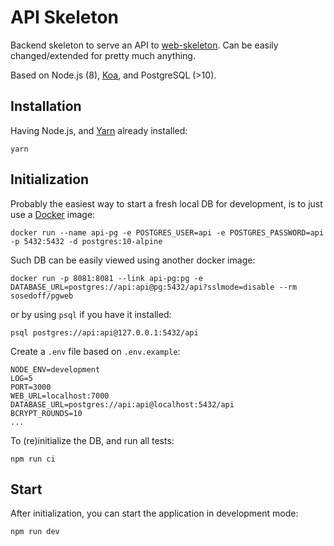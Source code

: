 # API Skeleton

Backend skeleton to serve an API to [web-skeleton](https://github.com/blazing-edge-labs/web-skeleton).
Can be easily changed/extended for pretty much anything.

Based on Node.js (8), [Koa](https://koajs.com), and PostgreSQL (>10).

## Installation

Having Node.js, and [Yarn](https://yarnpkg.com) already installed:

```
yarn
```

## Initialization

Probably the easiest way to start a fresh local DB for development, is to just use a [Docker](https://www.docker.com) image:

```
docker run --name api-pg -e POSTGRES_USER=api -e POSTGRES_PASSWORD=api -p 5432:5432 -d postgres:10-alpine
```

Such DB can be easily viewed using another docker image:

```
docker run -p 8081:8081 --link api-pg:pg -e DATABASE_URL=postgres://api:api@pg:5432/api?sslmode=disable --rm sosedoff/pgweb
```

or by using `psql` if you have it installed:

```
psql postgres://api:api@127.0.0.1:5432/api
```

Create a `.env` file based on `.env.example`:

```
NODE_ENV=development
LOG=5
PORT=3000
WEB_URL=localhost:7000
DATABASE_URL=postgres://api:api@localhost:5432/api
BCRYPT_ROUNDS=10
...
```

To (re)initialize the DB, and run all tests:

```
npm run ci
```

## Start

After initialization, you can start the application in development mode:

```
npm run dev
```
